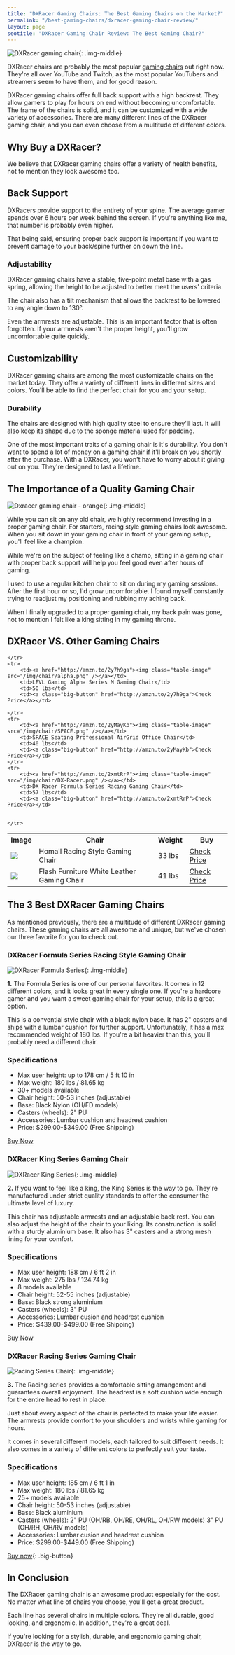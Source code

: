 ```yaml
---
title: "DXRacer Gaming Chairs: The Best Gaming Chairs on the Market?" 
permalink: "/best-gaming-chairs/dxracer-gaming-chair-review/"
layout: page
seotitle: "DXRacer Gaming Chair Review: The Best Gaming Chair?"
---
```

![DXRacer gaming chair](/img/chair/dxracer.jpg){: .img-middle}

DXRacer chairs are probably the most popular [gaming chairs](/best-gaming-chairs/) out right now. They're all over YouTube and Twitch, as the most popular YouTubers and streamers seem to have them, and for good reason. 

DXRacer gaming chairs offer full back support with a high backrest. They allow gamers to play for hours on end without becoming uncomfortable. The frame of the chairs is solid, and it can be customized with a wide variety of accessories. There are many different lines of the DXRacer gaming chair, and you can even choose from a multitude of different colors. 

## Why Buy a DXRacer?

We believe that DXRacer gaming chairs offer a variety of health benefits, not to mention they look awesome too.

<div class="text-box-grey">
<h2> Back Support</h2> 

<p>DXRacers provide support to the entirety of your spine. The average gamer spends over 6 hours per week behind the screen. If you're anything like me, that number is probably even higher. </p>

<p>That being said, ensuring proper back support is important if you want to prevent damage to your back/spine further on down the line. </p>

<h3> Adjustability </h3>

<p>DXRacer gaming chairs have a stable, five-point metal base with a gas spring, allowing the height to be adjusted to better meet the users' criteria. </p> 

<p>The chair also has a tilt mechanism that allows the backrest to be lowered to any angle down to 130°. </p>

<p>Even the armrests are adjustable. This is an important factor that is often forgotten. If your armrests aren't the proper height, you'll grow uncomfortable quite quickly. </p>

<h2> Customizability </h2>

<p>DXRacer gaming chairs are among the most customizable chairs on the market today. They offer a variety of different lines in different sizes and colors. You'll be able to find the perfect chair for you and your setup. </p>

<h3> Durability </h3>

<p>The chairs are designed with high quality steel to ensure they'll last. It will also keep its shape due to the sponge material used for padding. </p>

<p>One of the most important traits of a gaming chair is it's durability. You don't want to spend a lot of money on a gaming chair if it'll break on you shortly after the purchase. With a DXRacer, you won't have to worry about it giving out on you. They're designed to last a lifetime. </p>
</div>

## The Importance of a Quality Gaming Chair 

![Dxracer gaming chair - orange](/img/chair/dxracer2.jpg){: .img-middle}


While you can sit on any old chair, we highly recommend investing in a proper gaming chair. For starters, racing style gaming chairs look awesome. When you sit down in your gaming chair in front of your gaming setup, you'll feel like a champion.

While we're on the subject of feeling like a champ, sitting in a gaming chair with proper back support will help you feel good even after hours of gaming. 

I used to use a regular kitchen chair to sit on during my gaming sessions. After the first hour or so, I'd grow uncomfortable. I found myself constantly trying to readjust my positioning and rubbing my aching back. 

When I finally upgraded to a proper gaming chair, my back pain was gone, not to mention I felt like a king sitting in my gaming throne.

## DXRacer VS. Other Gaming Chairs

<table class="basic-table" align="center">
	<tr>
		<th>Image</th>
		<th>Chair</th>
		<th>Weight</th>
		<th>Buy</th>
	</tr>
	<tr>
		<td><a href="http://amzn.to/2y7yaHd"><img class="table-image" src="/img/chair/racing.png" /></a></td>
		<td>Homall Racing Style Gaming Chair</td>
		<td>33 lbs</td>
		<td><a class="big-button" href="http://amzn.to/2y7yaHd">Check Price</a></td>
	</tr>
	<tr>
		<td><a href="http://amzn.to/2gKBjKz"><img class="table-image" src="/img/chair/flash.png" /></a></td>
		<td>Flash Furniture White Leather Gaming Chair</td>
		<td>41 lbs</td>
		<td><a class="big-button" href="http://amzn.to/2gKBjKz">Check Price</a></td>
		
	</tr>
	<tr>
		<td><a href="http://amzn.to/2y7h9ga"><img class="table-image" src="/img/chair/alpha.png" /></a></td>
		<td>LEVL Gaming Alpha Series M Gaming Chair</td>
		<td>50 lbs</td>
		<td><a class="big-button" href="http://amzn.to/2y7h9ga">Check Price</a></td>
		
	</tr>
	<tr>
		<td><a href="http://amzn.to/2yMayKb"><img class="table-image" src="/img/chair/SPACE.png" /></a></td>
		<td>SPACE Seating Professional AirGrid Office Chair</td>
		<td>40 lbs</td>
		<td><a class="big-button" href="http://amzn.to/2yMayKb">Check Price</a></td>
	</tr>
	<tr>
		<td><a href="http://amzn.to/2xmtRrP"><img class="table-image" src="/img/chair/DX-Racer.png" /></a></td>
		<td>DX Racer Formula Series Racing Gaming Chair</td>
		<td>57 lbs</td>
		<td><a class="big-button" href="http://amzn.to/2xmtRrP">Check Price</a></td>

		
	</tr>
</table>

## The 3 Best DXRacer Gaming Chairs

As mentioned previously, there are a multitude of different DXRacer gaming chairs. These gaming chairs are all awesome and unique, but we've chosen our three favorite for you to check out. 

### DXRacer Formula Series Racing Style Gaming Chair 

![DXRacer Formula Series](/img/chair/formula.jpg){: .img-middle}

**1.** The Formula Series is one of our personal favorites. It comes in 12 different colors, and it looks great in every single one. If you're a hardcore gamer and you want a sweet gaming chair for your setup, this is a great option.

This is a convential style chair with a black nylon base. It has 2" casters and ships with a lumbar cushion for further support. Unfortunately, it has a max recommended weight of 180 lbs. If you're a bit heavier than this, you'll probably need a different chair.

<div class="specs-box">
<h3 class="text-center">Specifications</h3>
<ul>
	<li>Max user height: up to 178 cm / 5 ft 10 in</li>
	<li>Max weight: 180 lbs / 81.65 kg</li>
	<li>30+ models available</li>
	<li>Chair height: 50-53 inches (adjustable)</li>
	<li>Base: Black Nylon (OH/FD models)</li>
	<li>Casters (wheels): 2" PU</li>
	<li>Accessories: Lumbar cushion and headrest cushion</li>
	<li>Price: $299.00-$349.00 (Free Shipping)</li>
</ul>
</div>

<a class="big-button" href="http://amzn.to/2A0N3Qe">Buy Now</a>

### DXRacer King Series Gaming Chair 

![DXRacer King Series](/img/chair/king.jpg){: .img-middle}

**2.** If you want to feel like a king, the King Series is the way to go. They're manufactured under strict quality standards to offer the consumer the ultimate level of luxury. 

This chair has adjustable armrests and an adjustable back rest. You can also adjust the height of the chair to your liking. Its construnction is solid with a sturdy aluminium base. It also has 3" casters and a strong mesh lining for your comfort. 

<div class="specs-box">
<h3 class="text-center">Specifications</h3>
<ul>
	<li>Max user height: 188 cm / 6 ft 2 in</li>
	<li>Max weight: 275 lbs / 124.74 kg</li>
	<li>8 models available</li>
	<li>Chair height: 52-55 inches (adjustable)</li>
	<li>Base: Black strong aluminium</li>
	<li>Casters (wheels): 3" PU</li>
	<li>Accessories: Lumbar cusion and headrest cushion</li>
	<li>Price: $439.00-$499.00 (Free Shipping)</li>
</ul>
</div>

<a class="big-button" href="http://amzn.to/2zxT3AI">Buy Now</a>

### DXRacer Racing Series Gaming Chair

![Racing Series Chair](/img/chair/racing.jpg){: .img-middle}

**3.** The Racing series provides a comfortable sitting arrangement and guarantees overall enjoyment. The headrest is a soft cushion wide enough for the entire head to rest in place.

Just about every aspect of the chair is perfected to make your life easier. The armrests provide comfort to your shoulders and wrists while gaming for hours. 

It comes in several different models, each tailored to suit different needs. It also comes in a variety of different colors to perfectly suit your taste. 

<div class="specs-box">
<h3 class="text-center">Specifications</h3>
<ul>
	<li>Max user height: 185 cm / 6 ft 1 in</li>
	<li>Max weight: 180 lbs / 81.65 kg</li>
	<li>25+ models available</li>
	<li>Chair height: 50-53 inches (adjustable)</li>
	<li>Base: Black aluminium</li>
	<li>Casters (wheels): 2" PU (OH/RB, OH/RE, OH/RL, OH/RW models) 3" PU (OH/RH, OH/RV models)</li>
	<li>Accessories: Lumbar cusion and headrest cushion</li>
	<li>Price: $299.00-$449.00 (Free Shipping)</li>
</ul>
</div>

[Buy now](http://amzn.to/2zkqB1r){: .big-button}

## In Conclusion

The DXRacer gaming chair is an awesome product especially for the cost. No matter what line of chairs you choose, you'll get a great product. 

Each line has several chairs in multiple colors. They're all durable, good looking, and ergonomic. In addition, they're a great deal. 

If you're looking for a stylish, durable, and ergonomic gaming chair, DXRacer is the way to go. 
